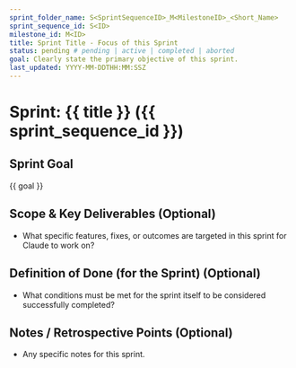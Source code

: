 ```yaml
---
sprint_folder_name: S<SprintSequenceID>_M<MilestoneID>_<Short_Name>
sprint_sequence_id: S<ID>
milestone_id: M<ID>
title: Sprint Title - Focus of this Sprint
status: pending # pending | active | completed | aborted
goal: Clearly state the primary objective of this sprint.
last_updated: YYYY-MM-DDTHH:MM:SSZ
---
```


# Sprint: {{ title }} ({{ sprint_sequence_id }})

## Sprint Goal

{{ goal }}

## Scope & Key Deliverables (Optional)

- What specific features, fixes, or outcomes are targeted in this sprint for Claude to work on?

## Definition of Done (for the Sprint) (Optional)

- What conditions must be met for the sprint itself to be considered successfully completed?

## Notes / Retrospective Points (Optional)

- Any specific notes for this sprint.

